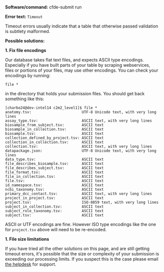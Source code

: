 **Software/command:** cfde-submit run

**Error text:**
`Timeout`

Timeout errors usually indicate that a table that otherwise passed validation is subtlety malformed.

**Possible solutions:**

**1. Fix file encodings**

Our database takes flat text files, and expects ASCII type encodings. Especially if you have built parts of your table by scraping webservices, files or portions of your files, may use other encodings. You can check your encodings by running:

`file *` 

in the directory that holds your submission files. You should get back something like this:

```
[charbo24@dev-intel14 c2m2_level1]$ file *
anatomy.tsv:                       UTF-8 Unicode text, with very long lines
assay_type.tsv:                    ASCII text, with very long lines
biosample_from_subject.tsv:        ASCII text
biosample_in_collection.tsv:       ASCII text
biosample.tsv:                     ASCII text
collection_defined_by_project.tsv: ASCII text
collection_in_collection.tsv:      ASCII text
collection.tsv:                    ASCII text, with very long lines
datapackage.json:                  UTF-8 Unicode text, with very long lines
data_type.tsv:                     ASCII text
file_describes_biosample.tsv:      ASCII text
file_describes_subject.tsv:        ASCII text
file_format.tsv:                   ASCII text
file_in_collection.tsv:            ASCII text
file.tsv:                          ASCII text
id_namespace.tsv:                  ASCII text
ncbi_taxonomy.tsv:                 ASCII text
primary_dcc_contact.tsv:           ASCII text, with very long lines
project_in_project.tsv:            ASCII text
project.tsv:                       ISO-8859 text, with very long lines
subject_in_collection.tsv:         ASCII text
subject_role_taxonomy.tsv:         ASCII text
subject.tsv:                       ASCII text
```

ASCII or UTF encodings are fine. However ISO type encodings like the one for `project.tsv` above will need to be re-encoded.

**1. File size limitations**

If you have tried all the other solutions on this page, and are still getting timeout errors, it's possible that the size or complexity of your submission is exceeding our processing limits. If you suspect this is the case please email [the helpdesk](support@cfde.atlassian.net) for support.